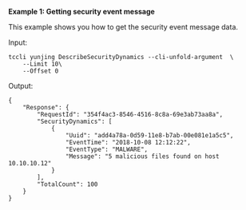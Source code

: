**Example 1: Getting security event message**

This example shows you how to get the security event message data.

Input: 

```
tccli yunjing DescribeSecurityDynamics --cli-unfold-argument  \
    --Limit 10\
    --Offset 0
```

Output: 
```
{
    "Response": {
        "RequestId": "354f4ac3-8546-4516-8c8a-69e3ab73aa8a",
        "SecurityDynamics": [
            {
                "Uuid": "add4a78a-0d59-11e8-b7ab-00e081e1a5c5",
                "EventTime": "2018-10-08 12:12:22",
                "EventType": "MALWARE",
                "Message": "5 malicious files found on host 10.10.10.12"
            }
        ],
        "TotalCount": 100
    }
}
```

